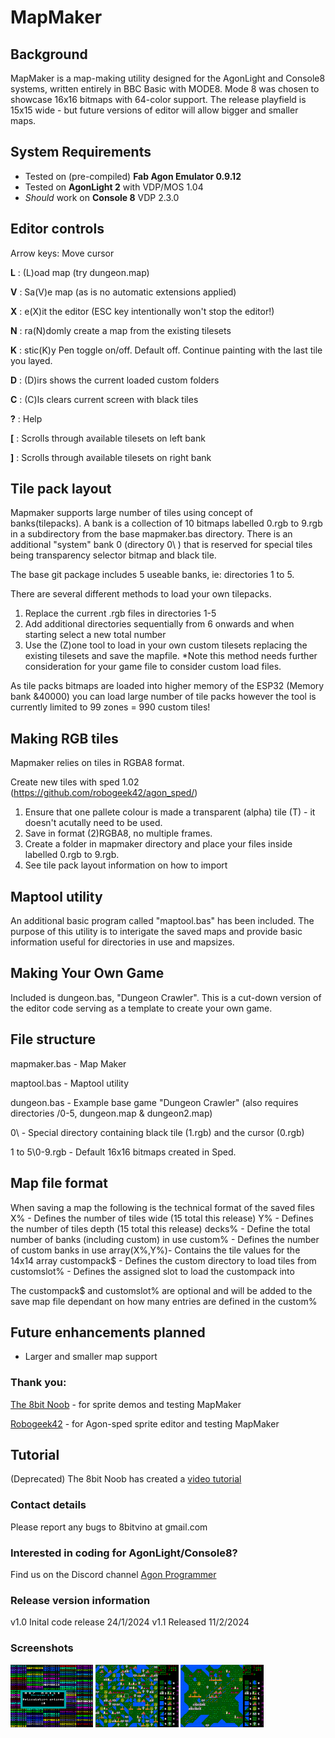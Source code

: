 # MapMaker

## Background
MapMaker is a map-making utility designed for the AgonLight and Console8 systems, written entirely in BBC Basic with MODE8. Mode 8 was chosen to showcase 16x16 bitmaps with 64-color support. The release playfield is 15x15 wide - but future versions of editor will allow bigger and smaller maps.

## System Requirements
- Tested on (pre-compiled) **Fab Agon Emulator 0.9.12**
- Tested on **AgonLight 2** with VDP/MOS 1.04 
- *Should* work on **Console 8** VDP 2.3.0

## Editor controls
Arrow keys: Move cursor

**L** : (L)oad map (try dungeon.map)

**V** : Sa(V)e map (as is no automatic extensions applied)

**X** : e(X)it the editor (ESC key intentionally won't stop the editor!)

**N** : ra(N)domly create a map from the existing tilesets

**K** : stic(K)y Pen toggle on/off. Default off. Continue painting with the last tile you layed.

**D** : (D)irs shows the current loaded custom folders

**C** : (C)ls clears current screen with black tiles

**?** : Help

**[** : Scrolls through available tilesets on left bank

**]** : Scrolls through available tilesets on right bank

 
## Tile pack layout
Mapmaker supports large number of tiles using concept of banks(tilepacks). 
A bank is a collection of 10 bitmaps labelled 0.rgb to 9.rgb in a subdirectory from the base mapmaker.bas directory. 
There is an additional "system" bank 0 (directory 0\ ) that is reserved for special tiles being transparency selector bitmap and black tile.

The base git package includes 5 useable banks, ie: directories 1 to 5. 

There are several different methods to load your own tilepacks.
1) Replace the current .rgb files in directories 1-5
2) Add additional directories sequentially from 6 onwards and when starting select a new total number
3) Use the (Z)one tool to load in your own custom tilesets replacing the existing tilesets and save the mapfile. *Note this method needs further consideration for your game file to consider custom load files.

As tile packs bitmaps are loaded into higher memory of the ESP32 (Memory bank &40000) you can load large number of tile packs however the tool is currently limited to 99 zones = 990 custom tiles!

## Making RGB tiles
Mapmaker relies on tiles in RGBA8 format. 

Create new tiles with sped 1.02 (https://github.com/robogeek42/agon_sped/) 
1) Ensure that one pallete colour is made a transparent (alpha) tile (T) - it doesn't acutally need to be used. 
2) Save in format (2)RGBA8, no multiple frames. 
3) Create a folder in mapmaker directory <yourdirectory> and place your files inside labelled 0.rgb to 9.rgb.
4) See tile pack layout information on how to import 

## Maptool utility
An additional basic program called "maptool.bas" has been included. The purpose of this utility is to interigate the saved maps and provide basic information useful for directories in use and mapsizes. 

## Making Your Own Game
Included is dungeon.bas, "Dungeon Crawler". This is a cut-down version of the editor code serving as a template to create your own game. 

## File structure
mapmaker.bas - Map Maker

maptool.bas - Maptool utility 

dungeon.bas - Example base game "Dungeon Crawler" (also requires directories /0-5, dungeon.map & dungeon2.map) 

0\ - Special directory containing black tile (1.rgb) and the cursor (0.rgb)

1 to 5\0-9.rgb - Default 16x16 bitmaps created in Sped. 

## Map file format
When saving a map the following is the technical format of the saved files
X% - Defines the number of tiles wide (15 total this release)
Y% - Defines the number of tiles depth (15 total this release)
decks% - Define the total number of banks (including custom) in use
custom% - Defines the number of custom banks in use
array(X%,Y%)- Contains the tile values for the 14x14 array 
custompack$ - Defines the custom directory to load tiles from
customslot% - Defines the assigned slot to load the custompack into

The custompack$ and customslot% are optional and will be added to the save map file dependant on how many entries are defined in the custom%

## Future enhancements planned
- Larger and smaller map support

### Thank you:
[The 8bit Noob](https://github.com/The-8bit-Noob) - for sprite demos and testing MapMaker

[Robogeek42](https://github.com/robogeek42) - for Agon-sped sprite editor and testing MapMaker

## Tutorial
(Deprecated) The 8bit Noob has created a [video tutorial](https://youtu.be/1-fgj9UJj9c?si=Hou5eBpbFkzGQucr)



### Contact details
Please report any bugs to 8bitvino at gmail.com


### Interested in coding for AgonLight/Console8? 
Find us on the Discord channel [Agon Programmer](https://discord.com/channels/1080130527908069467/1096246023799722014)


### Release version information
v1.0 Inital code release 24/1/2024
v1.1 Released 11/2/2024

### Screenshots
<a href="loading.png" target="blank"><img align="center" src="https://github.com/8BitVino/mapmaker/blob/main/loading.png" height="100" /></a>
<a href="random.png" target="blank"><img align="center" src="https://github.com/8BitVino/mapmaker/blob/main/random.png" height="100" /></a>
<a href="example.png" target="blank"><img align="center" src="https://github.com/8BitVino/mapmaker/blob/main/example.png" height="100" /></a>
